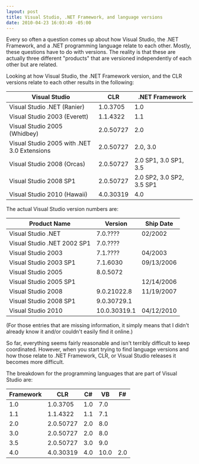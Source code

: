 ```yaml
---
layout: post
title: Visual Studio, .NET Framework, and language versions
date: 2010-04-23 16:03:49 -05:00
---
```


Every so often a question comes up about how Visual Studio, the .NET Framework, and a .NET programming language relate to each other. Mostly, these questions have to do with versions. The reality is that these are actually three different "products" that are versioned independently of each other but are related.

Looking at how Visual Studio, the .NET Framework version, and the CLR versions relate to each other results in the following:

| **Visual Studio** | **CLR** | **.NET Framework** |
| ----------------- | ------- | ------------------ |
| Visual Studio .NET (Ranier) | 1.0.3705 | 1.0 |
| Visual Studio 2003 (Everett) | 1.1.4322 | 1.1 |
| Visual Studio 2005 (Whidbey) | 2.0.50727 |2.0 |
| Visual Studio 2005 with .NET 3.0 Extensions | 2.0.50727 | 2.0, 3.0 |
| Visual Studio 2008 (Orcas) | 2.0.50727 | 2.0 SP1, 3.0 SP1, 3.5 |
| Visual Studio 2008 SP1 | 2.0.50727 | 2.0 SP2, 3.0 SP2, 3.5 SP1 |
| Visual Studio 2010 (Hawaii) | 4.0.30319 | 4.0 |

The actual Visual Studio version numbers are:

| **Product Name** | **Version** | **Ship Date** |
| ----------------- | ------- | ------------------ |
| Visual Studio .NET | 7.0.???? | 02/2002 |
| Visual Studio .NET 2002 SP1 | 7.0.???? |   |
| Visual Studio 2003 | 7.1.???? | 04/2003 |
| Visual Studio 2003 SP1 | 7.1.6030 | 09/13/2006 |
| Visual Studio 2005 | 8.0.5072 |   |
| Visual Studio 2005 SP1 |   | 12/14/2006 |
| Visual Studio 2008 | 9.0.21022.8 | 11/19/2007 |
| Visual Studio 2008 SP1 | 9.0.30729.1 |   | 
| Visual Studio 2010 | 10.0.30319.1 | 04/12/2010 |

(For those entries that are missing information, it simply means that I didn't already know it and/or couldn't easily find it online.)

So far, everything seems fairly reasonable and isn't terribly difficult to keep coordinated. However, when you start trying to find language versions and how those relate to .NET Framework, CLR, or Visual Studio releases it becomes more difficult.

The breakdown for the programming languages that are part of Visual Studio are:

| **Framework** | **CLR**  | **C#** | **VB** | **F#** |
| ------------- | -------- | ------ | ------ | ------ |
| 1.0 | 1.0.3705 | 1.0 | 7.0 | |
| 1.1 | 1.1.4322 | 1.1 | 7.1 | |
| 2.0 | 2.0.50727 | 2.0 | 8.0 | |
| 3.0 | 2.0.50727 | 2.0 | 8.0 | |
| 3.5 | 2.0.50727 | 3.0 | 9.0 | |
| 4.0 | 4.0.30319 | 4.0 | 10.0 | 2.0 |
  